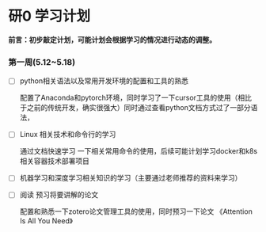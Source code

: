 # 研0 学习计划

**前言：初步敲定计划，可能计划会根据学习的情况进行动态的调整。**

### 第一周(5.12~5.18)

- [ ] python相关语法以及常用开发环境的配置和工具的熟悉

  配置了Anaconda和pytorch环境，同时学习了一下cursor工具的使用（相比于之前的传统开发，确实很强大）同时通过查看python文档方式过了一部分语法，

- [ ] Linux 相关技术和命令行的学习

  通过文档快速学习 一下相关常用命令的使用，后续可能计划学习docker和k8s相关容器技术部署项目 

- [ ] 机器学习和深度学习相关知识的学习（主要通过老师推荐的资料来学习）

- [ ] 阅读 预习将要讲解的论文 

  配置和熟悉一下zotero论文管理工具的使用，同时预习一下论文 《Attention Is All You Need》

